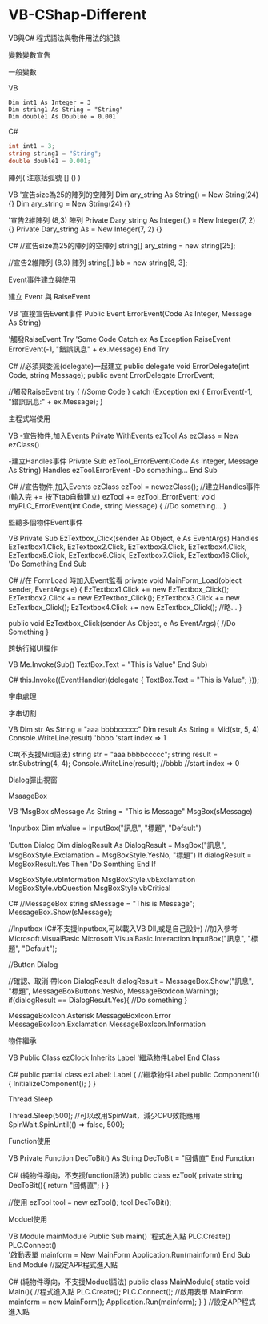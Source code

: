 # VB-CShap-Different
VB與C# 程式語法與物件用法的紀錄


變數變數宣告

一般變數

VB
``` VB
Dim int1 As Integer = 3
Dim string1 As String = "String"
Dim double1 As Doublue = 0.001
``` 
C#
``` C#
int int1 = 3;
string string1 = "String";
double double1 = 0.001;
```
陣列(  注意括弧號 []  () )

VB
'宣告size為25的陣列的空陣列
Dim ary_string As String() = New String(24) {}
Dim ary_string = New String(24) {}

'宣告2維陣列 (8,3) 陣列
Private Dary_string As Integer(,) = New Integer(7, 2) {}
Private Dary_string As = New Integer(7, 2) {}

C#
//宣告size為25的陣列的空陣列
string[] ary_string = new string[25];

//宣告2維陣列 (8,3) 陣列
string[,] bb = new string[8, 3];


Event事件建立與使用

建立 Event 與 RaiseEvent

VB
'直接宣告Event事件
Public Event ErrorEvent(Code As Integer, Message As String)

'觸發RaiseEvent
Try
    'Some Code
Catch ex As Exception
    RaiseEvent ErrorEvent(-1, "錯誤訊息" + ex.Message)
End Try

C#
//必須與委派(delegate)一起建立
public delegate void ErrorDelegate(int Code, string Message);
public event ErrorDelegate ErrorEvent;

//觸發RaiseEvent
try {
     //Some Code
} catch (Exception ex) {
     ErrorEvent(-1, "錯誤訊息:" + ex.Message);
}


主程式端使用

VB
-宣告物件,加入Events
Private WithEvents ezTool As ezClass = New ezClass()

-建立Handles事件
Private Sub ezTool_ErrorEvent(Code As Integer, Message As String) Handles ezTool.ErrorEvent
     -Do something...
End Sub

C#
//宣告物件,加入Events
ezClass ezTool = newezClass();
//建立Handles事件(輸入完 += 按下tab自動建立)
ezTool += ezTool_ErrorEvent;
void myPLC_ErrorEvent(int Code, string Message) {
     //Do something...
}


監聽多個物件Event事件

VB
Private Sub EzTextbox_Click(sender As Object, e As EventArgs) Handles EzTextbox1.Click, EzTextbox2.Click, EzTextbox3.Click, EzTextbox4.Click,
                                                                      EzTextbox5.Click, EzTextbox6.Click, EzTextbox7.Click, EzTextbox16.Click,
     'Do Something
End Sub

C#
//在 FormLoad 時加入Event監看
private void MainForm_Load(object sender, EventArgs e) {
     EzTextbox1.Click += new EzTextbox_Click();
     EzTextbox2.Click += new EzTextbox_Click();
     EzTextbox3.Click += new EzTextbox_Click();
     EzTextbox4.Click += new EzTextbox_Click();
     //略...
}

public void EzTextbox_Click(sender As Object, e As EventArgs){
     //Do Something
}


跨執行緒UI操作

VB
Me.Invoke(Sub()
     TextBox.Text = "This is Value"
End Sub)

C#
this.Invoke((EventHandler)(delegate {
     TextBox.Text = "This is Value";
}));


字串處理

字串切割

VB
Dim str As String = "aaa bbbbccccc"
Dim result As String = Mid(str, 5, 4)
Console.WriteLine(result)
'bbbb
'start index => 1

C#(不支援Mid語法)
string str = "aaa bbbbccccc";
string result = str.Substring(4, 4);
Console.WriteLine(result);
//bbbb
//start index => 0


Dialog彈出視窗

MsaageBox

VB
'MsgBox
sMessage As String = "This is Message"
MsgBox(sMessage)

'Inputbox
Dim mValue = InputBox("訊息", "標題", "Default")

'Button Dialog
Dim dialogResult As DialogResult = MsgBox("訊息", MsgBoxStyle.Exclamation + MsgBoxStyle.YesNo, "標題")
If dialogResult = MsgBoxResult.Yes Then
     'Do Somthing
End If

MsgBoxStyle.vbInformation
MsgBoxStyle.vbExclamation
MsgBoxStyle.vbQuestion
MsgBoxStyle.vbCritical


C#
//MessageBox
string sMessage = "This is Message";
MessageBox.Show(sMessage);

//Inputbox (C#不支援Inputbox,可以載入VB Dll,或是自己設計)
//加入參考 Microsoft.VisualBasic
Microsoft.VisualBasic.Interaction.InputBox("訊息", "標題", "Default");

//Button Dialog

//確認、取消 帶Icon 
DialogResult dialogResult = MessageBox.Show("訊息", "標題", MessageBoxButtons.YesNo, MessageBoxIcon.Warning);
if(dialogResult == DialogResult.Yes){
     //Do something
}


MessageBoxIcon.Asterisk
MessageBoxIcon.Error
MessageBoxIcon.Exclamation
MessageBoxIcon.Information




物件繼承

VB
Public Class ezClock
  Inherits Label '繼承物件Label
End Class

C#
public partial class ezLabel: Label { //繼承物件Label
     public Component1() {
         InitializeComponent();
     }
}


Thread Sleep

Thread.Sleep(500);
//可以改用SpinWait，減少CPU效能應用
SpinWait.SpinUntil(() => false, 500);


Function使用

VB
Private Function DecToBit() As String
     DecToBit = "回傳直"
End Function

C# (純物件導向，不支援function語法)
public class ezTool{
private string DecToBit(){
  return "回傳直";
}
}

//使用
ezTool tool = new ezTool();
tool.DecToBit();


Moduel使用

VB
Module mainModule
     Public Sub main()     '程式進入點
          PLC.Create()
          PLC.Connect()          
          '啟動表單
          mainform = New MainForm
          Application.Run(mainform)
     End Sub
End Module
//設定APP程式進入點

C# (純物件導向，不支援Moduel語法)
public class MainModule{
     static void Main(){     //程式進入點
          PLC.Create();
          PLC.Connect();
          //啟用表單
          MainForm mainform = new MainForm();
          Application.Run(mainform);
     }
}
//設定APP程式進入點


